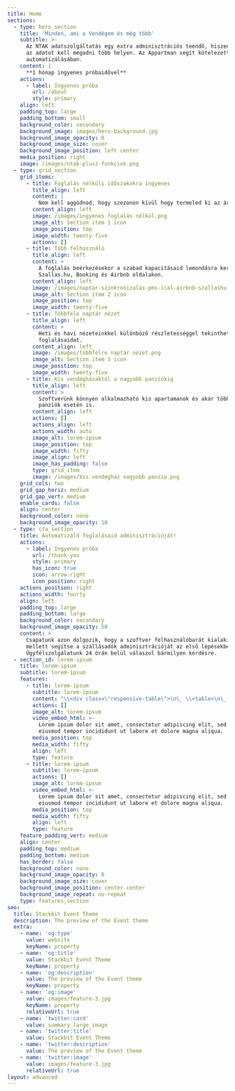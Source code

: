 ```yaml
---
title: Home
sections:
  - type: hero_section
    title: 'Minden, ami a Vendégem és még több'
    subtitle: >-
      Az NTAK adatszolgáltatás egy extra adminisztrációs teendő, hiszen ugyanazt
      az adatot kell megadni több helyen. Az Appartman segít kötelezettségeid
      automatizálásában.
    content: |
      **1 hónap ingyenes próbaidővel**
    actions:
      - label: Ingyenes próba
        url: /about
        style: primary
    align: left
    padding_top: large
    padding_bottom: small
    background_color: secondary
    background_image: images/hero-background.jpg
    background_image_opacity: 0
    background_image_size: cover
    background_image_position: left center
    media_position: right
    image: /images/ntak-plusz-funkciok.png
  - type: grid_section
    grid_items:
      - title: Foglalás nélküli időszakokra ingyenes
        title_align: left
        content: |
          Nem kell aggódnod, hogy szezonon kívül hogy termeled ki az árat.
        content_align: left
        image: /images/ingyenes foglalás nélkül.png
        image_alt: Section item 1 icon
        image_position: top
        image_width: twenty-five
        actions: []
      - title: Több felhasználó
        title_align: left
        content: >
          A foglalás beérkezésekor a szabad kapacitásaid lemondásra kerülnek a
          Szallas.hu, Booking és Airbnb oldalakon.
        content_align: left
        image: /images/naptar-szinkronizalas-pms-ical-airbnb-szallashu-booking.png
        image_alt: Section item 2 icon
        image_position: top
        image_width: twenty-five
      - title: Többféle naptár nézet
        title_align: left
        content: >
          Heti és havi nézeteinkkel különböző részletességgel tekintheted át a
          foglalásaidat.
        content_align: left
        image: /images/többfélre naptár nézet.png
        image_alt: Section item 3 icon
        image_position: top
        image_width: twenty-five
      - title: Kis vendégházaktól a nagyobb panziókig
        title_align: left
        content: >
          Szoftverünk könnyen alkalmazható kis apartamanok és akár több épületes
          panziók esetén is.
        content_align: left
        actions: []
        actions_align: left
        actions_width: auto
        image_alt: lorem-ipsum
        image_position: top
        image_width: fifty
        image_align: left
        image_has_padding: false
        type: grid_item
        image: /images/kis vendeghaz nagyobb panzio.png
    grid_cols: two
    grid_gap_horiz: medium
    grid_gap_vert: medium
    enable_cards: false
    align: center
    background_color: none
    background_image_opacity: 10
  - type: cta_section
    title: Automatizáld foglalásaid adminisztrációját!
    actions:
      - label: Ingyenes próba
        url: /thank-you
        style: primary
        has_icon: true
        icon: arrow-right
        icon_position: right
    actions_position: right
    actions_width: fourty
    align: left
    padding_top: large
    padding_bottom: large
    background_color: secondary
    background_image_opacity: 50
    content: >
      Csapatunk azon dolgozik, hogy a szoftver felhasználóbarát kialakítása
      mellett segítse a szállásadók adminisztrációját az első lépésekben is.
      Ügyfélszolgálatunk 24 órán belül válaszol bármilyen kérdésre.
  - section_id: lorem-ipsum
    title: lorem-ipsum
    subtitle: lorem-ipsum
    features:
      - title: lorem-ipsum
        subtitle: lorem-ipsum
        content: "\\<div class=\"responsive-table\">\n\_ \\<table>\n\_ \_ \_ \\<caption>Table with thead, tfoot, and tbody\\</caption>\n\_ \_ \\<thead>\n\_ \_ \_ \\<tr>\n\_ \_ \_ \_ \\<th>Működj már\\</th>\n\_ \_ \_ \_ \\<th>Header content\\</th>\n\_ \_ \_ \_ \\<th>Header content\\</th>\n\_ \_ \_ \_ \\<th>Header content\\</th>\n\_ \_ \_ \\</tr>\n\_ \_ \\</thead>\n\_ \_ \\<tbody>\n\_ \_ \_ \\<tr>\n\_ \_ \_ \_ \\<td>Body content\\</td>\n\_ \_ \_ \_ \\<td>Body content\\</td>\n\_ \_ \_ \_ \\<td>Body content\\</td>\n\_ \_ \_ \_ \\<td>Body content\\</td>\n\_ \_ \_ \\</tr>\n\_ \_ \_ \\<tr>\n\_ \_ \_ \_ \\<td>Body content\\</td>\n\_ \_ \_ \_ \\<td>Body content\\</td>\n\_ \_ \_ \_ \\<td>Body content\\</td>\n\_ \_ \_ \_ \\<td>Body content\\</td>\n\_ \_ \_ \\</tr>\n\_ \_ \\</tbody>\n\_ \_ \\<tfoot>\n\_ \_ \_ \\<tr>\n\_ \_ \_ \_ \\<td>Footer content\\</td>\n\_ \_ \_ \_ \\<td>Footer content\\</td>\n\_ \_ \\<td>Footer content\\</td>\n\_ \_ \\<td>Footer content\\</td>\n\_ \_ \_ \\</tr>\n\_ \_ \\</tfoot>\n\_ \\</table>\n\\</div>\n"
        actions: []
        image_alt: lorem-ipsum
        video_embed_html: >-
          Lorem ipsum dolor sit amet, consectetur adipiscing elit, sed do
          eiusmod tempor incididunt ut labore et dolore magna aliqua.
        media_position: top
        media_width: fifty
        align: left
        type: feature
      - title: lorem-ipsum
        subtitle: lorem-ipsum
        actions: []
        image_alt: lorem-ipsum
        video_embed_html: >-
          Lorem ipsum dolor sit amet, consectetur adipiscing elit, sed do
          eiusmod tempor incididunt ut labore et dolore magna aliqua.
        media_position: top
        media_width: fifty
        align: left
        type: feature
    feature_padding_vert: medium
    align: center
    padding_top: medium
    padding_bottom: medium
    has_border: false
    background_color: none
    background_image_opacity: 0
    background_image_size: cover
    background_image_position: center center
    background_image_repeat: no-repeat
    type: features_section
seo:
  title: Stackbit Event Theme
  description: The preview of the Event theme
  extra:
    - name: 'og:type'
      value: website
      keyName: property
    - name: 'og:title'
      value: Stackbit Event Theme
      keyName: property
    - name: 'og:description'
      value: The preview of the Event theme
      keyName: property
    - name: 'og:image'
      value: images/feature-3.jpg
      keyName: property
      relativeUrl: true
    - name: 'twitter:card'
      value: summary_large_image
    - name: 'twitter:title'
      value: Stackbit Event Theme
    - name: 'twitter:description'
      value: The preview of the Event theme
    - name: 'twitter:image'
      value: images/feature-3.jpg
      relativeUrl: true
layout: advanced
---
```

